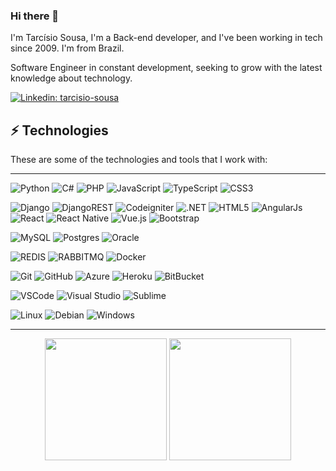 ### Hi there 👋
I'm Tarcísio Sousa, I'm a Back-end developer, and I've been working in tech since 2009. I'm from Brazil.

Software Engineer in constant development, seeking to grow with the latest knowledge about technology.

[![Linkedin: tarcisio-sousa](https://img.shields.io/badge/-Linkedin-blue?style=flat-square&logo=Linkedin&logoColor=white&link=https://www.linkedin.com/in/tarcisio-sousa-58627a95/)](https://www.linkedin.com/in/tarcisio-sousa-58627a95/)

## ⚡ Technologies
These are some of the technologies and tools that I work with:

---

![Python](https://img.shields.io/badge/Python-FFD43B?style=flat-square&logo=python&logoColor=blue)
![C#](https://img.shields.io/badge/c%23-%23239120.svg?style=flat-square&logo=csharp&logoColor=white)
![PHP](https://img.shields.io/badge/PHP-777BB4?style=flat-square&logo=php&logoColor=white)
![JavaScript](https://img.shields.io/badge/-JavaScript-black?style=flat-square&logo=javascript)
![TypeScript](https://img.shields.io/badge/TypeScript-007ACC?style=flat-square&logo=typescript&logoColor=white)
![CSS3](https://img.shields.io/badge/-CSS3-1572B6?style=flat-square&logo=css3)

![Django](https://img.shields.io/badge/Django-092E20?style=flat-square&logo=django&logoColor=green)
![DjangoREST](https://img.shields.io/badge/DJANGO-REST-ff1709?style=flat-square&logo=django&logoColor=white&color=ff1709&labelColor=gray)
![Codeigniter](https://img.shields.io/badge/Codeigniter-EF4223?style=flat-square&logo=codeigniter&logoColor=white)
![.NET](https://img.shields.io/badge/.NET-5C2D91?style=flat-square&logo=.net&logoColor=white)
![HTML5](https://img.shields.io/badge/-HTML5-E34F26?style=flat-square&logo=html5&logoColor=white)
![AngularJs](https://img.shields.io/badge/AngularJS-E23237?style=flat-square&logo=angularjs&logoColor=white)
![React](https://img.shields.io/badge/React-20232A?style=flat-square&logo=react&logoColor=61DAFB)
![React Native](https://img.shields.io/badge/React_Native-20232A?style=flat-square&logo=react&logoColor=61DAFB)
![Vue.js](https://img.shields.io/badge/Vue.js-35495E?style=flat-square&logo=vue.js&logoColor=4FC08D)
![Bootstrap](https://img.shields.io/badge/-Bootstrap-563D7C?style=flat-square&logo=bootstrap)

![MySQL](https://img.shields.io/badge/-MySQL-4479A1?style=flat-square&logo=mysql&logoColor=white)
![Postgres](https://img.shields.io/badge/PostgreSQL-316192?style=flat-square&logo=postgresql&logoColor=white)
![Oracle](https://img.shields.io/badge/Oracle-F80000?style=flat-square&logo=oracle&logoColor=white)

![REDIS](https://img.shields.io/badge/redis-%23DD0031.svg?&style=flat-square&logo=redis&logoColor=white)
![RABBITMQ](https://img.shields.io/badge/rabbitmq-%23FF6600.svg?&style=flat-square&logo=rabbitmq&logoColor=white)
![Docker](https://img.shields.io/badge/-Docker-2496ED?style=flat-square&logo=docker&logoColor=white)

![Git](https://img.shields.io/badge/-Git-black?style=flat-square&logo=git)
![GitHub](https://img.shields.io/badge/-GitHub-181717?style=flat-square&logo=github)
![Azure](https://img.shields.io/badge/azure-%230072C6.svg?style=flat-square&logo=microsoftazure&logoColor=white)
![Heroku](https://img.shields.io/badge/heroku-%23430098.svg?style=flat-square&logo=heroku&logoColor=white)
![BitBucket](https://img.shields.io/badge/-BitBucket-darkblue?style=flat-square&logo=bitbucket)

![VSCode](https://img.shields.io/badge/-VSCode-007ACC?style=flat-square&logo=visual-studio-code&logoColor=white)
![Visual Studio](https://img.shields.io/badge/Visual%20Studio-5C2D91.svg?style=flat-square&logo=visual-studio&logoColor=white)
![Sublime](https://img.shields.io/badge/sublime_text-%23575757.svg?&style=flat-square&logo=sublime-text&logoColor=important)

![Linux](https://img.shields.io/badge/Linux-FCC624?style=flat-square&logo=linux&logoColor=black)
![Debian](https://img.shields.io/badge/Debian-D70A53?style=flat-square&logo=debian&logoColor=white)
![Windows](https://img.shields.io/badge/Windows-0078D6?style=flat-square&logo=windows&logoColor=white)

---

<div align="center">
    <img height="195em" src="https://github-readme-stats.vercel.app/api?username=tarcisio-sousa&show_icons=true&theme=transparent" />
    <img height="195em" src="https://github-readme-stats.vercel.app/api/top-langs/?username=tarcisio-sousa&layout=compact" />
</div>

<!--
**tarcisio-sousa/tarcisio-sousa** is a ✨ _special_ ✨ repository because its `README.md` (this file) appears on your GitHub profile.

Here are some ideas to get you started:

- 🔭 I’m currently working on ...
- 🌱 I’m currently learning ...
- 👯 I’m looking to collaborate on ...
- 🤔 I’m looking for help with ...
- 💬 Ask me about ...
- 📫 How to reach me: ...
- 😄 Pronouns: ...
- ⚡ Fun fact: ...
-->
